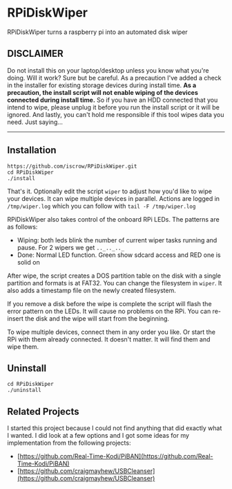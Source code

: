 # RPiDiskWiper
RPiDiskWiper turns a raspberry pi into an automated disk wiper

## **DISCLAIMER**

Do not install this on your laptop/desktop unless you know what you're doing. Will it work? Sure but be careful. As a precaution I've added a check in the installer for existing storage devices during install time. **As a precaution, the install script will not enable wiping of the devices connected during install time.** So if you have an HDD connected that you intend to wipe, please unplug it before you run the install script or it will be ignored. And lastly, you can't hold me responsible if this tool wipes data you need. Just saying...

---

## Installation

```
https://github.com/iscrow/RPiDiskWiper.git
cd RPiDiskWiper
./install
```

That's it. Optionally edit the script `wiper` to adjust how you'd like to wipe your devices.
It can wipe multiple devices in parallel. Actions are logged in `/tmp/wiper.log` which you can follow with `tail -F /tmp/wiper.log`

RPiDiskWiper also takes control of the onboard RPi LEDs.
The patterns are as follows:
* Wiping: both leds blink the number of current wiper tasks running and pause. For 2 wipers we get `.._.._.._`
* Done: Normal LED function. Green show sdcard access and RED one is solid on

After wipe, the script creates a DOS partition table on the disk with a single partition and formats is at FAT32. You can change the filesystem in `wiper`. It also adds a timestamp file on the newly created filesystem.

If you remove a disk before the wipe is complete the script will flash the error pattern on the LEDs. It will cause no problems on the RPi. You can re-insert the disk and the wipe will start from the beginning. 

To wipe multiple devices, connect them in any order you like. Or start the RPi with them already connected. It doesn't matter. It will find them and wipe them.

## Uninstall

```
cd RPiDiskWiper
./uninstall
```

## Related Projects
I started this project because I could not find anything that did exactly what I wanted. I did look at a few options and I got some ideas for my implementation from the following projects:

* [https://github.com/Real-Time-Kodi/PiBAN](https://github.com/Real-Time-Kodi/PiBAN)
* [https://github.com/craigmayhew/USBCleanser](https://github.com/craigmayhew/USBCleanser)
